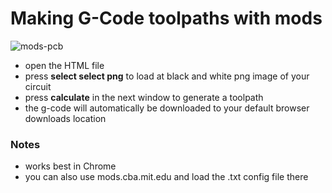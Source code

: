 # Making G-Code toolpaths with mods

![mods-pcb](https://github.com/fellesverkstedet/fabricatable-machines/blob/master/hank-medium-format-cnc/img/mods-pcb.png)

* open the HTML file
* press **select select png** to load at black and white png image of your circuit
* press **calculate** in the next window to generate a toolpath
* the g-code will automatically be downloaded to your default browser downloads location

### Notes

* works best in Chrome
* you can also use mods.cba.mit.edu and load the .txt config file there